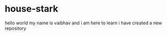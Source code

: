 # house-stark
hello world my name is vaibhav and i am here to learn
i have created a new repository
